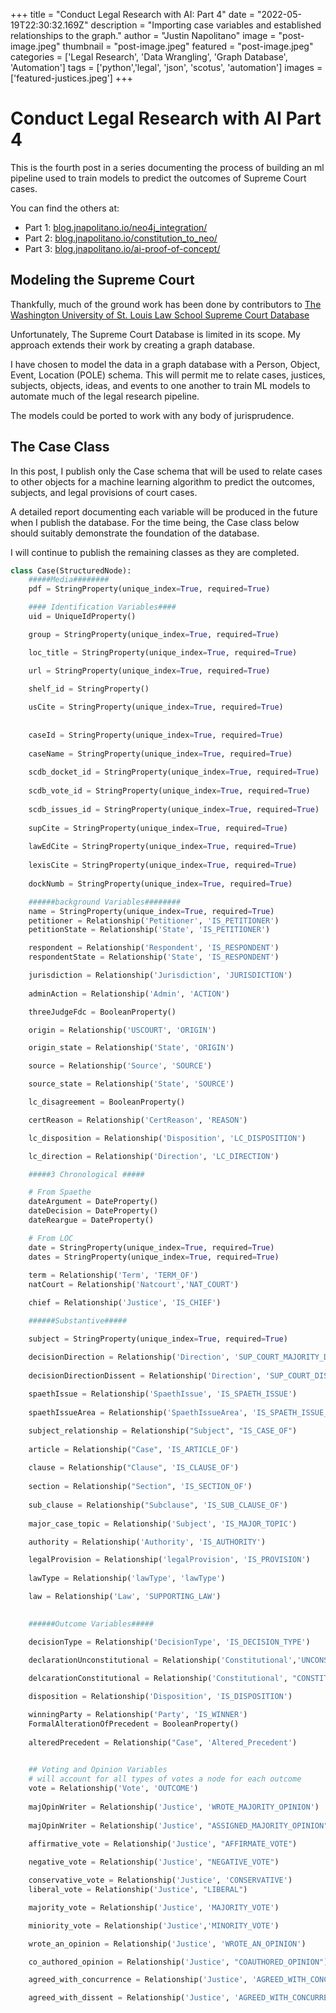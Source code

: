 +++
title =  "Conduct Legal Research with AI: Part 4"
date = "2022-05-19T22:30:32.169Z"
description = "Importing case variables and established relationships to the graph."
author = "Justin Napolitano"
image = "post-image.jpeg"
thumbnail = "post-image.jpeg"
featured = "post-image.jpeg"
categories = ['Legal Research', 'Data Wrangling', 'Graph Database', 'Automation']
tags = ['python','legal', 'json', 'scotus', 'automation']
images = ['featured-justices.jpeg']
+++

# Conduct Legal Research with AI Part 4


This is the fourth post in a series documenting the process of building an ml pipeline used to train models to predict the outcomes of Supreme Court cases.  

You can find the others at:

* Part 1: [blog.jnapolitano.io/neo4j_integration/](https://blog.jnapolitano.io/neo4j_integration/)
* Part 2: [blog.jnapolitano.io/constitution_to_neo/](https://blog.jnapolitano.io/constitution_to_neo/)
* Part 3: [blog.jnapolitano.io/ai-proof-of-concept/](https://blog.jnapolitano.io/ai-proof-of-concept/)

## Modeling the Supreme Court

Thankfully, much of the ground work has been done by contributors to [The Washington University of St. Louis Law School Supreme Court Database](http://scdb.wustl.edu/documentation.php)

Unfortunately, The Supreme Court Database is limited in its scope. My approach extends their work by  creating a graph database.  

I have chosen to model the data in a graph database with a Person, Object, Event, Location (POLE) schema.  This will permit me to relate cases, justices, subjects, objects, ideas, and events to one another to train ML models to automate much of the legal research pipeline.  

The models could be ported to work with any body of jurisprudence.  

## The Case Class

In this post, I publish only the Case schema that will be used to relate cases to other objects for a machine learning algorithm to predict the outcomes, subjects, and legal provisions of court cases.  

A detailed report documenting each variable will be produced in the future when I publish the database.  For the time being, the Case class below should suitably demonstrate the foundation of the database.  

I will continue to publish the remaining classes as they are completed.  

```python
class Case(StructuredNode):
    #####Media########
    pdf = StringProperty(unique_index=True, required=True) 

    #### Identification Variables####
    uid = UniqueIdProperty()

    group = StringProperty(unique_index=True, required=True)

    loc_title = StringProperty(unique_index=True, required=True)

    url = StringProperty(unique_index=True, required=True)
    
    shelf_id = StringProperty()

    usCite = StringProperty(unique_index=True, required=True)
    
    
    caseId = StringProperty(unique_index=True, required=True)
   
    caseName = StringProperty(unique_index=True, required=True)
    
    scdb_docket_id = StringProperty(unique_index=True, required=True)
    
    scdb_vote_id = StringProperty(unique_index=True, required=True)
    
    scdb_issues_id = StringProperty(unique_index=True, required=True)
    
    supCite = StringProperty(unique_index=True, required=True)
    
    lawEdCite = StringProperty(unique_index=True, required=True)
    
    lexisCite = StringProperty(unique_index=True, required=True)
    
    dockNumb = StringProperty(unique_index=True, required=True)

    ######background Variables########
    name = StringProperty(unique_index=True, required=True)
    petitioner = Relationship('Petitioner', 'IS_PETITIONER')
    petitionState = Relationship('State', 'IS_PETITIONER')

    respondent = Relationship('Respondent', 'IS_RESPONDENT')
    respondentState = Relationship('State', 'IS_RESPONDENT')

    jurisdiction = Relationship('Jurisdiction', 'JURISDICTION')
    
    adminAction = Relationship('Admin', 'ACTION')

    threeJudgeFdc = BooleanProperty()

    origin = Relationship('USCOURT', 'ORIGIN')

    origin_state = Relationship('State', 'ORIGIN')

    source = Relationship('Source', 'SOURCE')

    source_state = Relationship('State', 'SOURCE')

    lc_disagreement = BooleanProperty()

    certReason = Relationship('CertReason', 'REASON')

    lc_disposition = Relationship('Disposition', 'LC_DISPOSITION')

    lc_direction = Relationship('Direction', 'LC_DIRECTION')

    #####3 Chronological #####

    # From Spaethe
    dateArgument = DateProperty()
    dateDecision = DateProperty()
    dateReargue = DateProperty()

    # From LOC
    date = StringProperty(unique_index=True, required=True)
    dates = StringProperty(unique_index=True, required=True)
    
    term = Relationship('Term', 'TERM_OF')
    natCourt = Relationship('Natcourt','NAT_COURT')

    chief = Relationship('Justice', 'IS_CHIEF')

    ######Substantive#####

    subject = StringProperty(unique_index=True, required=True)

    decisionDirection = Relationship('Direction', 'SUP_COURT_MAJORITY_DIRECTION')
    
    decisionDirectionDissent = Relationship('Direction', 'SUP_COURT_DISSENT_DIRECTION')
    
    spaethIssue = Relationship('SpaethIssue', 'IS_SPAETH_ISSUE')
    
    spaethIssueArea = Relationship('SpaethIssueArea', 'IS_SPAETH_ISSUE_AREA')

    subject_relationship = Relationship("Subject", "IS_CASE_OF")
    
    article = Relationship("Case", 'IS_ARTICLE_OF')
    
    clause = Relationship("Clause", 'IS_CLAUSE_OF')
    
    section = Relationship("Section", 'IS_SECTION_OF')
    
    sub_clause = Relationship("Subclause", 'IS_SUB_CLAUSE_OF')
    
    major_case_topic = Relationship('Subject', 'IS_MAJOR_TOPIC')

    authority = Relationship('Authority', 'IS_AUTHORITY')

    legalProvision = Relationship('legalProvision', 'IS_PROVISION')
    
    lawType = Relationship('lawType', 'lawType')

    law = Relationship('Law', 'SUPPORTING_LAW')

   
    ######Outcome Variables#####

    decisionType = Relationship('DecisionType', 'IS_DECISION_TYPE')

    declarationUnconstitutional = Relationship('Constitutional','UNCONSTITUTIONAL')
    
    delcarationConstitutional = Relationship('Constitutional', "CONSTITUTIONAL")

    disposition = Relationship('Disposition', 'IS_DISPOSITION')

    winningParty = Relationship('Party', 'IS_WINNER')
    FormalAlterationOfPrecedent = BooleanProperty()
    
    alteredPrecedent = Relationship("Case", 'Altered_Precedent')
    

    ## Voting and Opinion Variables
    # will account for all types of votes a node for each outcome
    vote = Relationship('Vote', 'OUTCOME')
    
    majOpinWriter = Relationship('Justice', 'WROTE_MAJORITY_OPINION')
    
    majOpinWriter = Relationship('Justice', "ASSIGNED_MAJORITY_OPINION")

    affirmative_vote = Relationship('Justice', "AFFIRMATE_VOTE")
    
    negative_vote = Relationship('Justice', "NEGATIVE_VOTE")

    conservative_vote = Relationship('Justice', 'CONSERVATIVE')
    liberal_vote = Relationship('Justice', "LIBERAL")

    majority_vote = Relationship('Justice', 'MAJORITY_VOTE')

    miniority_vote = Relationship('Justice','MINORITY_VOTE')

    wrote_an_opinion = Relationship('Justice', 'WROTE_AN_OPINION')

    co_authored_opinion = Relationship('Justice', "COAUTHORED_OPINION")

    agreed_with_concurrence = Relationship('Justice', 'AGREED_WITH_CONCURRENCE')

    agreed_with_dissent = Relationship('Justice', 'AGREED_WITH_CONCURRENCE')
```